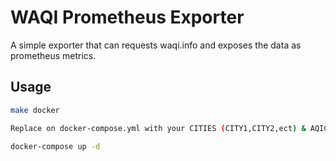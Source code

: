 # WAQI Prometheus Exporter

A simple exporter that can requests waqi.info and exposes the data as prometheus metrics.


## Usage

```bash
make docker

Replace on docker-compose.yml with your CITIES (CITY1,CITY2,ect) & AQICN_TOKEN

docker-compose up -d
```
